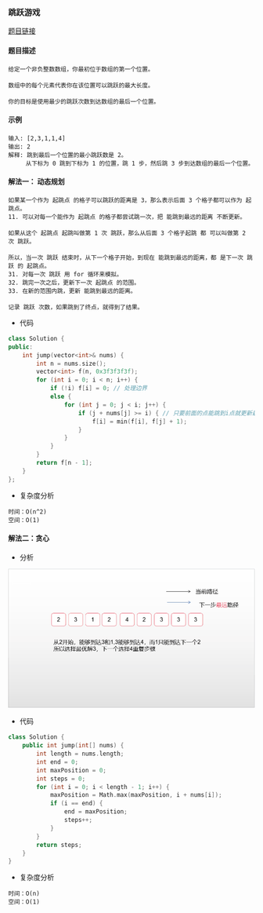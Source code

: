 ### 跳跃游戏

<a href="https://leetcode-cn.com/problems/jump-game-ii/">题目链接</a>

#### 题目描述

```
给定一个非负整数数组，你最初位于数组的第一个位置。

数组中的每个元素代表你在该位置可以跳跃的最大长度。

你的目标是使用最少的跳跃次数到达数组的最后一个位置。
```

#### 示例

```
输入: [2,3,1,1,4]
输出: 2
解释: 跳到最后一个位置的最小跳跃数是 2。
     从下标为 0 跳到下标为 1 的位置，跳 1 步，然后跳 3 步到达数组的最后一个位置。
```

#### 解法一： 动态规划

```
如果某一个作为 起跳点 的格子可以跳跃的距离是 3，那么表示后面 3 个格子都可以作为 起跳点。
11. 可以对每一个能作为 起跳点 的格子都尝试跳一次，把 能跳到最远的距离 不断更新。

如果从这个 起跳点 起跳叫做第 1 次 跳跃，那么从后面 3 个格子起跳 都 可以叫做第 2 次 跳跃。

所以，当一次 跳跃 结束时，从下一个格子开始，到现在 能跳到最远的距离，都 是下一次 跳跃 的 起跳点。
31. 对每一次 跳跃 用 for 循环来模拟。
32. 跳完一次之后，更新下一次 起跳点 的范围。
33. 在新的范围内跳，更新 能跳到最远的距离。

记录 跳跃 次数，如果跳到了终点，就得到了结果。
```

+ 代码

```c++
class Solution {
public:
    int jump(vector<int>& nums) {
        int n = nums.size();
        vector<int> f(n, 0x3f3f3f3f);
        for (int i = 0; i < n; i++) {
            if (!i) f[i] = 0; // 处理边界
            else {
                for (int j = 0; j < i; j++) { 
                    if (j + nums[j] >= i) { // 只要前面的点能跳到i点就更新最小值
                        f[i] = min(f[i], f[j] + 1);
                    }
                }
            }
        }
        return f[n - 1];
    }
};

```

+ 复杂度分析

```
时间：O(n^2)
空间：O(1)
```



#### 解法二：贪心

+ 分析

![img3](img\009_2.gif)

+ 代码

```c++
class Solution {
    public int jump(int[] nums) {
        int length = nums.length;
        int end = 0;
        int maxPosition = 0; 
        int steps = 0;
        for (int i = 0; i < length - 1; i++) {
            maxPosition = Math.max(maxPosition, i + nums[i]); 
            if (i == end) {
                end = maxPosition;
                steps++;
            }
        }
        return steps;
    }
}
```

+ 复杂度分析

```
时间：O(n)
空间：O(1)
```


